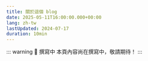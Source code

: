 ```yaml
---
title: 關於這個 blog
date: 2025-05-11T16:00:00.000+00:00
lang: zh-tw
lastUpdated: 2024-07-17
duration: 10min
---
```


::: warning 🚧 撰寫中
本頁內容尚在撰寫中，敬請期待！
:::
